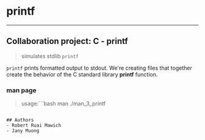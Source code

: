 # printf
---

## Collaboration project: **C - printf**

> simulates stdlib ```printf```

```printf``` prints formatted output to stdout.
We're creating files that together create the behavior of the C standard library **printf** function.

### **man page**
> usage:```bash 
man ./man_3_printf
```

## Authors
- Robert Ruai Mawich
- Jany Muong

